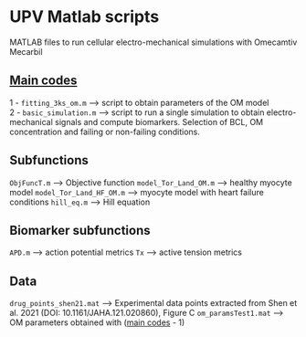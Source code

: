 # UPV Matlab scripts
MATLAB files to run cellular electro-mechanical simulations with Omecamtiv Mecarbil

## [Main codes](#main)
  1 - `fitting_3ks_om.m` --> script to obtain parameters of the OM model \
    2 - `basic_simulation.m` --> script to run a single simulation to obtain electro-mechanical signals and compute biomarkers. Selection of BCL, OM concentration and failing or non-failing conditions.

## Subfunctions
  `ObjFuncT.m` --> Objective function
    `model_Tor_Land_OM.m` --> healthy myocyte model
    `model_Tor_Land_HF_OM.m` --> myocyte model with heart failure conditions
    `hill_eq.m` --> Hill equation
## Biomarker subfunctions
  `APD.m` --> action potential metrics
    `Tx` --> active tension metrics

## Data
  `drug_points_shen21.mat` --> Experimental data points extracted from Shen et al. 2021 (DOI: 10.1161/JAHA.121.020860), Figure C
    `om_paramsTest1.mat` --> OM parameters obtained with ([main codes](#main) - 1)

